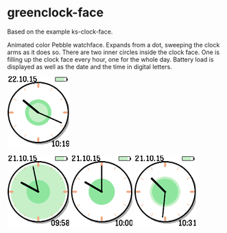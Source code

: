 # greenclock-face

Based on the example ks-clock-face.

Animated color Pebble watchface. Expands from a dot, sweeping the clock arms as it does so. 
There are two inner circles inside the clock face. One is filling up the clock face every hour, one for the whole day. Battery load is displayed as well as the date and the time in digital letters.


![](screenshots/animation.gif)


![](screenshots/screen1.png) ![](screenshots/screen2.png) ![](screenshots/screen3.png)


